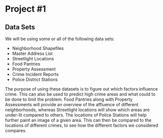 # Project #1
## Data Sets
We will be using some or all of the following data sets:
* Neighborhood Shapefiles
* Master Address List
* Streetlight Locations
* Food Pantries
* Property Assessment
* Crime Incident Reports
* Police District Stations

The purpose of using these datasets is to figure out which factors influence crime. This can also be used to predict high crime areas and what could to be done to limit the problem. 
Food Pantries along with Property Assessments will provide an overview of the affluence of different neighborhoods, whereas Streetlight locations will show which areas are under-lit compared to others. The locations of Police Stations will help further paint an image of a given area. 
This can then be compared to the locations of different crimes, to see how the different factors we considered compares.
